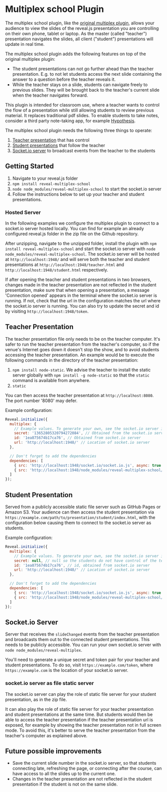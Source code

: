# Multiplex school Plugin

The multiplex school plugin, like the [original multiplex plugin](https://github.com/reveal/multiplex), allows your audience to view the slides of the reveal.js presentation you are controlling on their own phone, tablet or laptop. As the master (called "teacher") presentation navigates the slides, all client ("student") presentations will update in real time.

The multiplex school plugin adds the following features on top of the original multiplex plugin:

- The student presentations can not go further ahead than the teacher presentation. E.g. to not let students access the next slide containing the answer to a question before the teacher reveals it.
- While the teacher stays on a slide, students can navigate freely to previous slides. They will be brought back to the teacher's current slide when the teacher navigates forward.

This plugin is intended for classroom use, where a teacher wants to control the flow of a presentation while still allowing students to review previous material. It replaces traditional pdf slides. To enable students to take notes, consider a third party note-taking app, for example [Hypothesis](https://web.hypothes.is/).

The multiplex school plugin needs the following three things to operate:

1. [Teacher presentation](#teacher-presentation) that has control
2. [Student presentations](#student-presentation) that follow the teacher
3. [Socket.io server](#socketio-server) to broadcast events from the teacher to the students

## Getting Started

1. Navigate to your reveal.js folder
1. `npm install reveal-multiplex-school`
1. `node node_modules/reveal-multiplex-school` to start the socket.io server
1. Follow the instructions below to set up your teacher and student presentations.

### Hosted Server

In the following examples we configure the multiplex plugin to connect to a socket.io server hosted locally. You can find for example an already configured reveal.js folder in the zip file on the Github repository.

After unzipping, navigate to the unzipped folder, install the plugin with `npm install reveal-multiplex-school` and start the socket.io server with `node node_modules/reveal-multiplex-school`. The socket.io server will be hosted at `http://localhost:1948/` and will serve both the teacher and student presentations at `http://localhost:1948/teacher.html` and `http://localhost:1948/student.html` respectively.

If after opening the teacher and student presentations in two browsers, changes made in the teacher presentation are not reflected in the student presentation, make sure that when opening a presentation, a message 'Connection opened' appears in the terminal where the socket.io server is running. If not, check that the url in the configuration matches the url where the socket.io server is running. You can also try to update the secret and id by visiting `http://localhost:1948/token`.

## Teacher Presentation

The teacher presentation file only needs to be on the teacher computer. It's safer to run the teacher presentation from the teacher's computer, so if the venue's Internet goes down it doesn't stop the show, and to avoid students accessing the teacher presentation. An example would be to execute the following commands in the directory of the teacher presentation:

1. `npm install node-static`. We advise the teacher to install the static server globally with `npm install -g node-static` so that the `static` command is available from anywhere.
2. `static`

You can then access the teacher presentation at `http://localhost:8080`. The port number '8080' may defer.

Example configuration:

```javascript
Reveal.initialize({
  multiplex: {
    // Example values. To generate your own, see the socket.io server instructions.
    secret: '13652805320794272084', // Obtained from the socket.io server. Gives this (the teacher) control of the presentation
    id: '1ea875674b17ca76', // Obtained from socket.io server
    url: 'http://localhost:1948/' // Location of socket.io server
  },

  // Don't forget to add the dependencies
  dependencies: [
    { src: 'http://localhost:1948/socket.io/socket.io.js', async: true },
    { src: 'http://localhost:1948/node_modules/reveal-multiplex-school/master.js', async: true }
  ]
});
```

## Student Presentation

Served from a publicly accessible static file server such as GitHub Pages or Amazon S3. Your audience can then access the student presentation via `https://example.com/path/to/presentation/student/index.html`, with the configuration below causing them to connect to the socket.io server as students.

Example configuration:

```javascript
Reveal.initialize({
  multiplex: {
    // Example values. To generate your own, see the socket.io server instructions.
    secret: null, // null so the students do not have control of the teacher presentation
    id: '1ea875674b17ca76', // id, obtained from socket.io server
    url: 'http://localhost:1948/' // Location of socket.io server
  },

  // Don't forget to add the dependencies
  dependencies: [
    { src: 'http://localhost:1948/socket.io/socket.io.js', async: true },
    { src: 'http://localhost:1948/node_modules/reveal-multiplex-school/client.js', async: true }
  ]
});
```

## Socket.io Server

Server that receives the `slideChanged` events from the teacher presentation and broadcasts them out to the connected student presentations. This needs to be publicly accessible. You can run your own socket.io server with `node node_modules/reveal-multiplex`.

You'll need to generate a unique secret and token pair for your teacher and student presentations. To do so, visit `https://example.com/token`, where `https://example.com` is the location of your socket.io server.

### socket.io server as file static server

The socket.io server can play the role of static file server for your student presentation, as in the zip file.

It can also play the role of static file server for your teacher presentation and student presentations at the same time. But students would then be able to access the teacher presentation if the teacher presentation url is exposed, for example by showing the teacher presentation not in full screen mode. To avoid this, it's better to serve the teacher presentation from the teacher's computer as explained above.

## Future possible improvements

- Save the current slide number in the socket.io server, so that students connecting late, refreshing the page, or connecting after the course, can have access to all the slides up to the current one.
- Changes in the teacher presentation are not reflected in the student presentation if the student is not on the same slide.